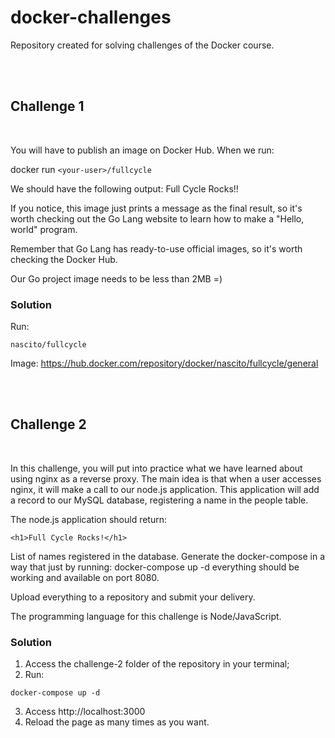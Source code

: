 # **docker-challenges**

Repository created for solving challenges of the Docker course.

</br>
</br>

## **Challenge 1**

</br>

You will have to publish an image on Docker Hub. When we run:

docker run `<your-user>/fullcycle`

We should have the following output: Full Cycle Rocks!!

If you notice, this image just prints a message as the final result, so it's worth checking out the Go Lang website to learn how to make a "Hello, world" program.

Remember that Go Lang has ready-to-use official images, so it's worth checking the Docker Hub.

Our Go project image needs to be less than 2MB =)


### **Solution**

Run:

```
nascito/fullcycle
```
Image: https://hub.docker.com/repository/docker/nascito/fullcycle/general

</br>
</br>

## **Challenge 2**

</br>

In this challenge, you will put into practice what we have learned about using nginx as a reverse proxy. The main idea is that when a user accesses nginx, it will make a call to our node.js application. This application will add a record to our MySQL database, registering a name in the people table.

The node.js application should return:

```
<h1>Full Cycle Rocks!</h1>
```

List of names registered in the database.
Generate the docker-compose in a way that just by running: docker-compose up -d everything should be working and available on port 8080.

Upload everything to a repository and submit your delivery.

The programming language for this challenge is Node/JavaScript.

### **Solution**

1. Access the challenge-2 folder of the repository in your terminal;
2. Run:

```
docker-compose up -d
```

3. Access http://localhost:3000
4. Reload the page as many times as you want.